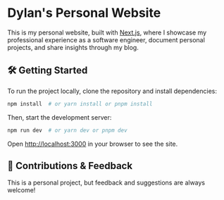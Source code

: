 # Dylan's Personal Website

This is my personal website, built with [Next.js](https://nextjs.org), where I showcase my professional experience as a software engineer, document personal projects, and share insights through my blog.

## 🛠 Getting Started

To run the project locally, clone the repository and install dependencies:

```bash
npm install  # or yarn install or pnpm install
```

Then, start the development server:

```bash
npm run dev  # or yarn dev or pnpm dev
```

Open [http://localhost:3000](http://localhost:3000) in your browser to see the site.

## 💬 Contributions & Feedback

This is a personal project, but feedback and suggestions are always welcome!
